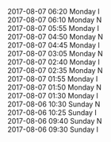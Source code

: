 2017-08-07 06:20 Monday  I  
2017-08-07 06:10 Monday  N  
2017-08-07 05:55 Monday  I  
2017-08-07 04:50 Monday  N  
2017-08-07 04:45 Monday  I  
2017-08-07 03:05 Monday  N  
2017-08-07 02:40 Monday  I  
2017-08-07 02:35 Monday  N  
2017-08-07 01:55 Monday  I  
2017-08-07 01:50 Monday  N  
2017-08-07 01:30 Monday  I  
2017-08-06 10:30 Sunday  N  
2017-08-06 10:25 Sunday  I  
2017-08-06 09:40 Sunday  N  
2017-08-06 09:30 Sunday  I  
